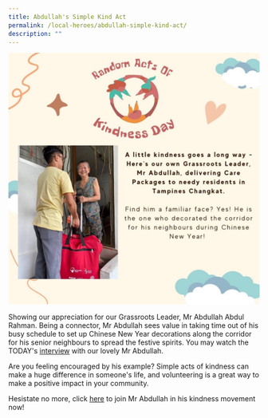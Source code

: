 ```yaml
---
title: Abdullah's Simple Kind Act
permalink: /local-heroes/abdullah-simple-kind-act/
description: ""
---
```

![](/images/abdullah.JPG)

Showing our appreciation for our Grassroots Leader, Mr Abdullah Abdul Rahman. Being a connector, Mr Abdullah sees value in taking time out of his busy schedule to set up Chinese New Year decorations along the corridor for his senior neighbours to spread the festive spirits. You may watch the TODAY's [interview](https://youtu.be/IXHRR72C7KQ) with our lovely Mr Abdullah. 

Are you feeling encouraged by his example? Simple acts of kindness can make a huge difference in someone's life, and volunteering is a great way to make a positive impact in your community. 

Hesistate no more, click [here](https://form.gov.sg/63e61a35b1cf750011109bd7) to join Mr Abdullah in his kindness movement now!